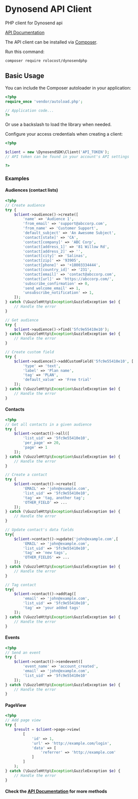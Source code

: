 # Dynosend API Client

PHP client for Dynosend api

[API Documentation](https://developers.dynosend.com/)

The API client can be installed via [Composer](https://github.com/composer/composer).

Run this command:

```
composer require rolocost/dynosendphp
```

## Basic Usage

You can include the Composer autoloader in your application:

```php
<?php
require_once 'vendor/autoload.php';

// Application code...
?>
```
Or use a backslash to load the library when needed.

Configure your access credentials when creating a client:

```php
<?php

$client = new \DynosendSDK\Client('API_TOKEN');
// API token can be found in your account's API settings

?>
```


### Examples

#### Audiences (contact lists)

```php
<?php
// Create audience
try {
    $client->audience()->create([
        'name' => 'Audience 1',
        'from_email' => 'support@abccorp.com',
        'from_name' => 'Customer Support',
        'default_subject' => 'An Awesome Subject',
        'contact[state]' => 'CA',
        'contact[company]' => 'ABC Corp',
        'contact[address_1]' => '81 Willow Rd',
        'contact[address_2]' => '',
        'contact[city]' => 'Salinas',
        'contact[zip]' => '93905',
        'contact[phone]' => '+18003334444',
        'contact[country_id]' => '231',
        'contact[email]' => 'contact@abccorp.com',
        'contact[url]' => 'https://abccorp.com/',
        'subscribe_confirmation' => 0,
        'send_welcome_email' => 1,
        'unsubscribe_notification' => 1,
    ]); 
} catch (\GuzzleHttp\Exception\GuzzleException $e) {
    // Handle the error
}

// Get audience
try {
    $client->audience()->find('5fc9e55410e10'); 
} catch (\GuzzleHttp\Exception\GuzzleException $e) {
    // Handle the error
}

// Create custom field
try {
    $client->audience()->addCustomField('5fc9e55410e10', [
        'type' => 'text',
        'label' => 'Plan name',
        'tag' => 'PLAN',
        'default_value' => 'Free trial'
    ]);
} catch (\GuzzleHttp\Exception\GuzzleException $e) {
    // Handle the error   
}

```

#### Contacts

```php
<?php
// Get all contacts in a given audience
try {
    $client->contact()->all([
        'list_uid' => '5fc9e55410e10',
        'per_page' => 20,
        'page' => 1
    ]); 
} catch (\GuzzleHttp\Exception\GuzzleException $e) {
    // Handle the error
}

// Create a contact
try {
    $client->contact()->create([
        'EMAIL' => 'john@example.com',
        'list_uid' => '5fc9e55410e10',
        'tag' => 'tag, another tag';
        'OTHER_FIELD' => ...
    ]); 
} catch (\GuzzleHttp\Exception\GuzzleException $e) {
    // Handle the error
}

// Update contact's data fields
try{
    $client->contact()->update('john@example.com',[
        'EMAIL' => 'john@example.com',
        'list_uid' => '5fc9e55410e10',
        'tag' => 'new tags',
        'OTHER_FIELDS' => ...
    ]); 
} catch (\GuzzleHttp\Exception\GuzzleException $e) {
    // Handle the error
}

// Tag contact
try{
    $client->contact()->addtag([
        'email' => 'john@example.com',
        'list_uid' => '5fc9e55410e10',
        'tag' => 'your added tags'
    ]); 
} catch (\GuzzleHttp\Exception\GuzzleException $e) {
    // Handle the error
}
```

#### Events
```php
<?php
// Send an event
try {
    $client->contact()->sendevent([
        'event_name' => 'account_created',
        'email' => 'john@example.com',
        'list_uid' => '5fc9e55410e10'
    ]); 
} catch (\GuzzleHttp\Exception\GuzzleException $e) {
    // Handle the error
}
```



#### PageView

```php
<?php
// Add page view
try {
    $result = $client->page->view(
        [
            'id' => 1,
            'url' => 'http://example.com/login',
            'data' => [
                'referrer' => 'http://example.com'
            ]
        ]
    );
} catch (\GuzzleHttp\Exception\GuzzleException $e) {
    // Handle the error
}
```

#### Check the [API Documentation](https://developers.dynosend.com/) for more methods

